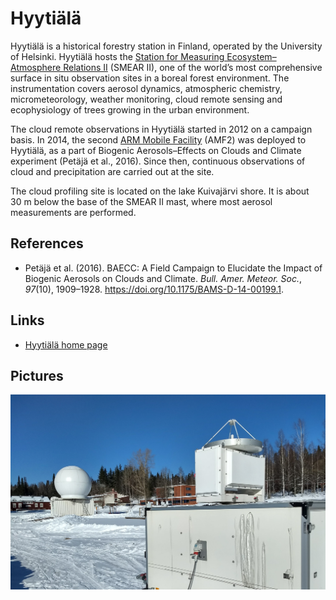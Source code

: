 # Hyytiälä

Hyytiälä is a historical forestry station in Finland, operated by the
University of Helsinki. Hyytiälä hosts the [Station for Measuring
Ecosystem–Atmosphere Relations II](https://www.atm.helsinki.fi/smear/smear-ii/)
(SMEAR&nbsp;II), one of the world’s most comprehensive surface in situ
observation sites in a boreal forest environment. The instrumentation covers
aerosol dynamics, atmospheric chemistry, micrometeorology, weather monitoring,
cloud remote sensing and ecophysiology of trees growing in the urban
environment.

The cloud remote observations in Hyytiälä started in 2012 on a campaign basis.
In 2014, the second [ARM Mobile Facility](https://www.arm.gov/capabilities/observatories/amf)
(AMF2) was deployed to Hyytiälä, as a part of Biogenic Aerosols–Effects on
Clouds and Climate experiment (Petäjä et al., 2016). Since then, continuous
observations of cloud and precipitation are carried out at the site.

The cloud profiling site is located on the lake Kuivajärvi shore. It is about
30&nbsp;m below the base of the SMEAR&nbsp;II mast, where most aerosol
measurements are performed.

## References

- Petäjä et al. (2016). BAECC: A Field Campaign to Elucidate the Impact of
  Biogenic Aerosols on Clouds and Climate. _Bull. Amer. Meteor. Soc._,
  _97_(10), 1909–1928. <https://doi.org/10.1175/BAMS-D-14-00199.1>.

## Links

- [Hyytiälä home page](https://www2.helsinki.fi/en/research-stations/hyytiala-forestry-field-station)

## Pictures

![](../img/hyytiala.jpg)
